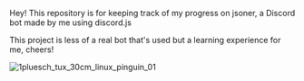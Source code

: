 Hey! This repository is for keeping track of my progress on jsoner, a Discord bot made by me using discord.js

This project is less of a real bot that's used but a learning experience for me, cheers!


![1pluesch_tux_30cm_linux_pinguin_01](https://user-images.githubusercontent.com/117184306/210089444-2a5966ab-e884-4d73-a8ac-806b0ef3ede1.jpg)
